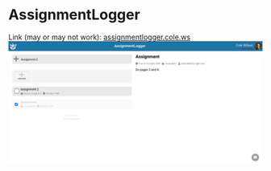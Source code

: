 # AssignmentLogger
Link (may or may not work): [assignmentlogger.cole.ws](https://assignmentlogger.cole.ws)
![example image](https://github.com/cole-wilson/assignmentlogger/blob/master/Screenshot%202020-10-07%20at%209.20.50%20AM.png?raw=true)
